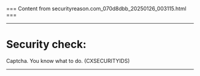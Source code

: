 === Content from securityreason.com_070d8dbb_20250126_003115.html ===


---

# Security check:

Captcha. You know what to do. (CXSECURITYIDS)

---


